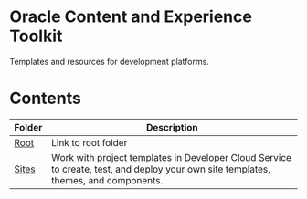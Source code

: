 # Oracle Content and Experience Toolkit

Templates and resources for development platforms.

# Contents
| Folder  | Description |
| ------------- | ------------- |
|  [Root](/../../) | Link to root folder|
|  [Sites](Sites/) | Work with project templates in Developer Cloud Service to create, test, and deploy your own site templates, themes, and components.|
